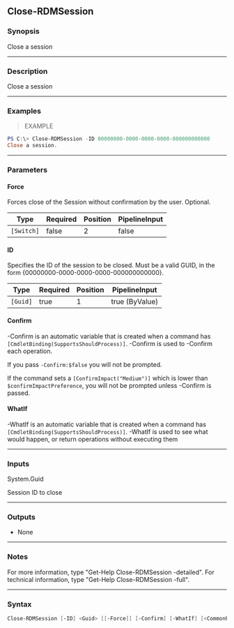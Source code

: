 Close-RDMSession
----------------

### Synopsis
Close a session

---

### Description

Close a session

---

### Examples
> EXAMPLE

```PowerShell
PS C:\> Close-RDMSession -ID 00000000-0000-0000-0000-000000000000
Close a session.
```

---

### Parameters
#### **Force**
Forces close of the Session without confirmation by the user. Optional.

|Type      |Required|Position|PipelineInput|
|----------|--------|--------|-------------|
|`[Switch]`|false   |2       |false        |

#### **ID**
Specifies the ID of the session to be closed.
Must be a valid GUID, in the form {00000000-0000-0000-0000-000000000000}.

|Type    |Required|Position|PipelineInput |
|--------|--------|--------|--------------|
|`[Guid]`|true    |1       |true (ByValue)|

#### **Confirm**
-Confirm is an automatic variable that is created when a command has ```[CmdletBinding(SupportsShouldProcess)]```.
-Confirm is used to -Confirm each operation.

If you pass ```-Confirm:$false``` you will not be prompted.

If the command sets a ```[ConfirmImpact("Medium")]``` which is lower than ```$confirmImpactPreference```, you will not be prompted unless -Confirm is passed.

#### **WhatIf**
-WhatIf is an automatic variable that is created when a command has ```[CmdletBinding(SupportsShouldProcess)]```.
-WhatIf is used to see what would happen, or return operations without executing them

---

### Inputs
System.Guid

Session ID to close

---

### Outputs
* None

---

### Notes
For more information, type "Get-Help Close-RDMSession -detailed". For technical information, type "Get-Help Close-RDMSession -full".

---

### Syntax
```PowerShell
Close-RDMSession [-ID] <Guid> [[-Force]] [-Confirm] [-WhatIf] [<CommonParameters>]
```

